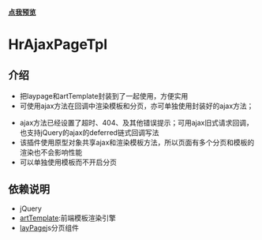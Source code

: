 #### [点我预览](http://hironi.github.io/HrAjaxPageTpl)

# HrAjaxPageTpl 

## 介绍

-   把laypage和artTemplate封装到了一起使用，方便实用
-   可使用ajax方法在回调中渲染模板和分页，亦可单独使用封装好的ajax方法；</p>
-   ajax方法已经设置了超时、404、及其他错误提示；可用ajax旧式请求回调，也支持jQuery的ajax的deferred链式回调写法
-   该插件使用原型对象共享ajax和渲染模板方法，所以页面有多个分页和模板的渲染也不会影响性能
-   可以单独使用模板而不开启分页

## 依赖说明

-   jQuery
-   [artTemplate](https://github.com/aui/artTemplate):前端模板渲染引擎
-   [layPage](http://laypage.layui.com)js分页组件

